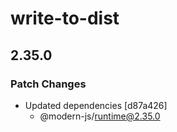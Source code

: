 # write-to-dist

## 2.35.0

### Patch Changes

- Updated dependencies [d87a426]
  - @modern-js/runtime@2.35.0
